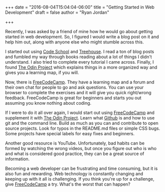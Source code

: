 +++
date = "2016-08-04T15:04:04-06:00"
title = "Getting Started in Web Development"
draft = false
author = "Ryan Jordan"

+++

Recently, I was asked by a friend of mine how he would go about getting started in web development. So, I figured I would write a blog post on it and help him out, along with anyone else who might stumble across this.

I started out using [Code School](https://www.codeschool.com/) and [Treehouse](https://www.codeschool.com/). I read a ton of blog posts and fumbled my way through books reading about a lot of things I didn't understand. I also tried to complete every tutorial I came across. Finally, I found [The Odin Project](http://www.theodinproject.com/) which explains things in a more organized way and gives you a learning map, if you will.

<!--more-->

Now, there is [FreeCodeCamp](https://www.freecodecamp.com). They have a learning map and a forum and their own chat for people to go and ask questions. You can use your browser to complete the exercises and it will give you quick right/wrong feedback. FreeCodeCamp is great for beginners and starts you out assuming you know nothing about coding.

If I were to do it all over again, I would start out using [FreeCodeCamp](https://www.freecodecamp.com) and supplement it with [The Odin Project](http://www.theodinproject.com/). Learn what [Github](https://github.com/) is and how to use git and the command line. Build as much as you can and contribute to open source projects. Look for typos in the README.md files or simple CSS bugs. Some projects have special labels for easy fixes and beginners.

Another good resource is YouTube. Unfortunately, bad habits can be formed by watching the wrong videos, but once you figure out who is who and what is considered good practice, they can be a great source of information.

Becoming a web developer can be frustrating and time consuming, but it is also fun and rewarding. Web technology is constantly changing and keeping up with it all is challenging. If you think you're up for a challenge, give [FreeCodeCamp](https://www.freecodecamp.com) a try. What's the worst that can happen?
